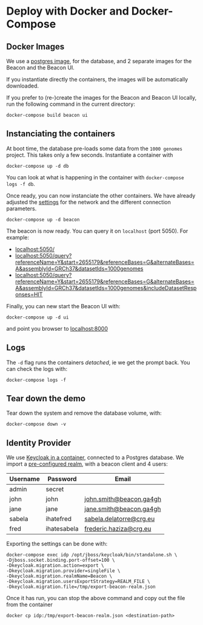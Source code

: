 # Deploy with Docker and Docker-Compose

## Docker Images

We use a [postgres image](https://github.com/docker-library/postgres/blob/34df4665bfdccf28deac2ed2924127b94489a576/9.6/alpine/Dockerfile), for the database, and 2 separate images for the Beacon and the Beacon UI.

If you instantiate directly the containers, the images will be automatically downloaded.

If you prefer to (re-)create the images for the Beacon and Beacon UI locally, run the following command in the current directory:

	docker-compose build beacon ui
	

## Instanciating the containers

At boot time, the database pre-loads some data from the `1000 genomes` project.
This takes only a few seconds. Instantiate a container with

	docker-compose up -d db

You can look at what is happening in the container with `docker-compose logs -f db`.

Once ready, you can now instanciate the other containers. We have already adjusted the [settings](beacon.yml) for the network and the different connection parameters.

	docker-compose up -d beacon

The beacon is now ready. You can query it on `localhost` (port 5050). For example:  

* [localhost:5050/](http://localhost:5050/)
* [localhost:5050/query?referenceName=Y&start=2655179&referenceBases=G&alternateBases=A&assemblyId=GRCh37&datasetIds=1000genomes](http:/localhost:5050/query?referenceName=Y&start=2655179&referenceBases=G&alternateBases=A&assemblyId=GRCh37&datasetIds=1000genomes)
* [localhost:5050/query?referenceName=Y&start=2655179&referenceBases=G&alternateBases=A&assemblyId=GRCh37&datasetIds=1000genomes&includeDatasetResponses=HIT](http:/localhost:5050/query?referenceName=Y&start=2655179&referenceBases=G&alternateBases=A&assemblyId=GRCh37&datasetIds=1000genomes&includeDatasetResponses=HIT)

Finally, you can new start the Beacon UI with:

	docker-compose up -d ui

and point you browser to [localhost:8000](http://localhost:8000)


## Logs

The `-d` flag runs the containers _detached_, ie we get the prompt back. You can check the logs with:

	docker-compose logs -f

## Tear down the demo

Tear down the system and remove the database volume, with:

	docker-compose down -v


## Identity Provider

We use [Keycloak in a container](https://registry.hub.docker.com/r/jboss/keycloak), connected to a Postgres database.
We import a [pre-configured realm](beacon-realm.json), with a beacon client and 4 users:

| Username | Password    | Email                   |
|----------|-------------|-------------------------|
| admin    | secret      |                         |
| john     | john        | john.smith@beacon.ga4gh |
| jane     | jane        | jane.smith@beacon.ga4gh |
| sabela   | ihatefred   | sabela.delatorre@crg.eu |
| fred     | ihatesabela | frederic.haziza@crg.eu  |

Exporting the settings can be done with:

	docker-compose exec idp /opt/jboss/keycloak/bin/standalone.sh \
	-Djboss.socket.binding.port-offset=100 \
	-Dkeycloak.migration.action=export \
	-Dkeycloak.migration.provider=singleFile \
	-Dkeycloak.migration.realmName=Beacon \
	-Dkeycloak.migration.usersExportStrategy=REALM_FILE \
	-Dkeycloak.migration.file=/tmp/export-beacon-realm.json
	
Once it has run, you can stop the above command and copy out the file from the container

	docker cp idp:/tmp/export-beacon-realm.json <destination-path>
